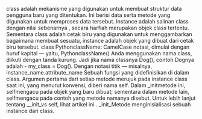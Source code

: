 class adalah mekanisme yang digunakan untuk membuat struktur data pengguna baru yang ditentukan. Ini berisi data serta metode yang digunakan untuk memproses data tersebut.
Instance adalah salinan class dengan nilai sebenarnya , secara harfiah merupakan objek class tertentu.
Sementara class adalah cetak biru yang digunakan untuk menggambarkan bagaimana membuat sesuatu, instance adalah objek yang dibuat dari cetak biru tersebut.
class PythonclassName:
CamelCase notasi, dimulai dengan huruf kapital — yaitu, PythonclassName()
Anda menggunakan nama class, diikuti dengan tanda kurung. Jadi jika nama classnya Dog(), contoh Dognya adalah - my_class = Dog().
Dengan notasi titik — misalnya, instance_name.attribute_name
Sebuah fungsi yang didefinisikan di dalam class.
Argumen pertama dari setiap metode merujuk pada instance class saat ini, yang menurut konvensi, diberi nama self. Dalam _initmetode ini, selfmengacu pada objek yang baru dibuat; sementara dalam metode lain, selfmengacu pada contoh yang metode namanya disebut. Untuk lebih lanjut tentang __init_vs self, lihat artikel ini .
_init_Metode menginisialisasi sebuah instance dari class.